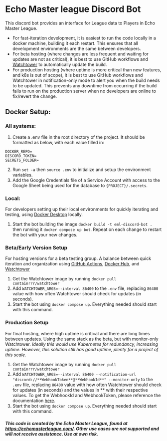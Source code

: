 Echo Master league Discord Bot
==============================
This discord bot provides an interface for League data to Players in Echo Master League.

- For fast-iteration development, it is easiest to run the code locally in a docker machine, building it each restart. This ensures that all development environments are the same between developers. 
- For beta hosting (where changes are less frequent and waiting for updates are not as critical), it is best to use GitHub workflows and [Watchtower](github.com/containrrr/watchtowner) to automatically update the build.
- For production hosting (where uptime is more critical than new features, and k8s is out of scope), it is best to use GitHub workflows and Watchtower in notification-only mode to alert you when the build needs to be updated. This prevents any downtime from occurring if the build fails to run on the production server when no developers are online to fix/revert the change. 

## Docker Setup:
### All systems:
1. Create a .env file in the root directory of the project. It should be formatted as below, with each value filled in:
```env
DOCKER_REPO=
DISCORD_TOKEN=
SECRETS_FOLDER=
```
2. Run `set -a` then `source .env` to initialize and setup the environment variables.
3. Add the Google Credentials file of a Service Account with access to the Google Sheet being used for the database to `{PROJECT}/.secrets`.

### Local:
For developers setting up their local environments for quickly iterating and testing, using [Docker Desktop](https://www.docker.com/products/docker-desktop/) locally.

1. Start the bot building the image `docker build -t eml-discord-bot .` then running it `docker compose up bot`. Repeat on each change to restart the bot with your new changes.

### Beta/Early Version Setup
For hosting versions for a beta testing group. A balance between quick iteration and organization using [GitHub Actions](https://github.com/features/actions), [Docker Hub](https://hub.docker.com), and [Watchtower](https://github.com/containrrr/watchtowner)

1. Get the Watchtower image by running `docker pull containrrr/watchtower`
2. Add `WATCHTOWER_ARGS=--interval 86400` to the `.env` file, replacing `86400` value with how often Watchtower should check for updates (in seconds).
3. Start the bot using `docker compose up`. Everything needed should start with this command.

### Production Setup
For final hosting, where high uptime is critical and there are long times between updates. Using the same stack as the beta, but with monitor-only Watchtower. *Ideally this would use Kubernetes for redundancy, increasing uptime. However, this solution still has good uptime, plenty for a project of this scale.*

1. Get the Watchtower image by running `docker pull containrrr/watchtower`
2. Add `WATCHTOWER_ARGS=--interval 86400 --notification-url "discord://**WebhookToken**@**WebhookId**" --monitor-only` to the `.env` file, replacing `86400` value with how often Watchtower should check for updates (in seconds) and the values in ** with their respective values. To get the WebhookId and WebhookToken, please reference the documentation [here](https://containrrr.dev/shoutrrr/v0.8/services/discord/).
3. Start the bot using `docker compose up`. Everything needed should start with this command.

###
***This code is created by the Echo Master League, found at https://echomasterleague.com/. Other use cases are not supported and will not receive assistance. Use at own risk.***